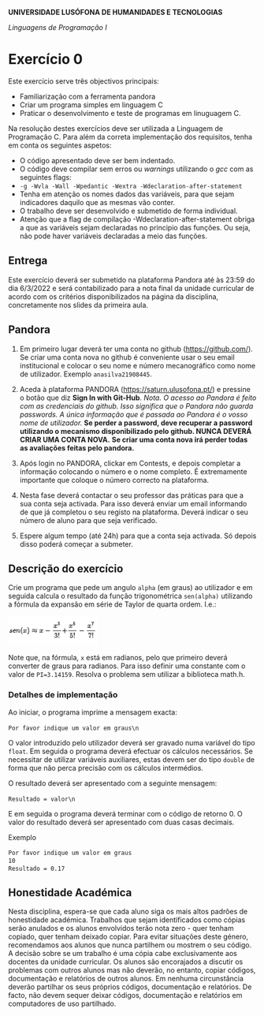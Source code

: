 **UNIVERSIDADE LUSÓFONA DE HUMANIDADES E TECNOLOGIAS**

*Linguagens de Programação I*

# Exercício 0

Este exercício serve três objectivos principais:
- Familiarização com a ferramenta pandora
- Criar um programa simples em linguagem C
- Praticar o desenvolvimento e teste de programas em linuguagem C.

Na resolução destes exercícios deve ser utilizada a Linguagem de Programação C. Para além da correta implementação dos requisitos, tenha em conta os seguintes aspetos:
- O código apresentado deve ser bem indentado. 
- O código deve compilar sem erros ou *warnings* utilizando o *gcc* com as seguintes flags:
- `-g -Wvla -Wall -Wpedantic -Wextra -Wdeclaration-after-statement`
- Tenha em atenção os nomes dados das variáveis, para que sejam indicadores daquilo que as mesmas vão conter.
- O trabalho deve ser desenvolvido e submetido de forma individual.
- Atenção que a flag de compilação -Wdeclaration-after-statement obriga a que as variáveis sejam declaradas no principio das funções. Ou seja, não pode haver variáveis declaradas a meio das funções.

## Entrega

Este exercício deverá ser submetido na plataforma Pandora até às 23:59 do dia 6/3/2022 e será contabilizado para a nota final da unidade curricular de acordo com os critérios disponibilizados na página da disciplina, concretamente nos slides da primeira aula.

## Pandora

1. Em primeiro lugar deverá ter uma conta no github (https://github.com/). Se criar uma conta nova no github é conveniente usar o seu email institucional e colocar o seu nome e número mecanográfico como nome de utilizador. Exemplo ```anasilva21908445```.
2.	Aceda à plataforma PANDORA (https://saturn.ulusofona.pt/) e pressine o botão que diz **Sign In with Git-Hub**.
    *Nota. O acesso ao Pandora é feito com as credenciais do github. Isso significa que o Pandora não guarda passwords. A única informação que é passada ao Pandora é o vosso nome de utilizador.*
**Se perder a password, deve recuperar a password utilizando o mecanismo disponibilizado pelo github. NUNCA DEVERÁ CRIAR UMA CONTA NOVA.**
**Se criar uma conta nova irá perder todas as avaliações feitas pelo pandora.**

3.	Após login no PANDORA, clickar em Contests, e depois completar a informação colocando o número e o nome completo. É extremamente importante que coloque o número correcto na plataforma.

4.	Nesta fase deverá contactar o seu professor das práticas para que a sua conta seja activada. Para isso deverá enviar um email informando de que já completou o seu registo na plataforma. Deverá indicar o seu número de aluno para que seja verificado.

5. Espere algum tempo (até 24h) para que a conta seja activada. Só depois disso poderá começar a submeter.

## Descrição do exercício

Crie um programa que pede um angulo `alpha` (em graus) ao utilizador e em seguida calcula o resultado da função trigonométrica `sen(alpha)` utilizando a fórmula da expansão em série de Taylor de quarta ordem. I.e.:

![](taylor.png)

Note que, na fórmula, `x` está em radianos, pelo que primeiro deverá converter de graus para radianos. Para isso definir uma constante com o valor de `PI=3.14159`. Resolva o problema sem utilizar a biblioteca math.h. 

### Detalhes de implementação
Ao iniciar, o programa imprime a mensagem exacta:

```Por favor indique um valor em graus\n```

O valor introduzido pelo utilizador deverá ser gravado numa variável do tipo `float`. Em seguida o programa deverá efectuar os cálculos necessários. Se necessitar de utilizar variáveis auxiliares, estas devem ser do tipo `double` de forma que não perca precisão com os cálculos intermédios.

O resultado deverá ser apresentado com a seguinte mensagem:

```Resultado = valor\n```

E em seguida o programa deverá terminar com o código de retorno 0.
O valor do resultado deverá ser apresentado com duas casas decimais.

Exemplo
```
Por favor indique um valor em graus
10
Resultado = 0.17
```


## Honestidade Académica

Nesta disciplina, espera-se que cada aluno siga os mais altos padrões de honestidade académica. Trabalhos que sejam identificados como cópias serão anulados e os alunos envolvidos terão nota zero - quer tenham copiado, quer tenham deixado copiar.
Para evitar situações deste género, recomendamos aos alunos que nunca partilhem ou mostrem o seu código.
A decisão sobre se um trabalho é uma cópia cabe exclusivamente aos docentes da unidade curricular.
Os alunos são encorajados a discutir os problemas com outros alunos mas não deverão, no entanto, copiar códigos, documentação e relatórios de outros alunos. Em nenhuma circunstância deverão partilhar os seus próprios códigos, documentação e relatórios. De facto, não devem sequer deixar códigos, documentação e relatórios em computadores de uso partilhado.








